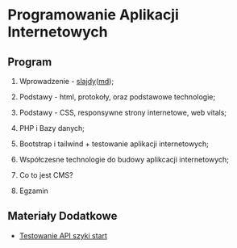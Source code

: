# Programowanie Aplikacji Internetowych

## Program

1. Wprowadzenie - [slajdy](01_wprowadzenie/slides.pdf)([md](01_wprowadzenie/slides.md));

2. Podstawy - html, protokoły, oraz podstawowe technologie;

3. Podstawy - CSS, responsywne strony internetowe, web vitals;

4. PHP i Bazy danych;

5. Bootstrap i tailwind + testowanie aplikacji internetowych;

6. Współczesne technologie do budowy aplikcacji internetowych;

7. Co to jest CMS?

8. Egzamin

## Materiały Dodatkowe

- [Testowanie API szyki start](https://github.com/wojciech11/se_http_api_testing_quickstart)
